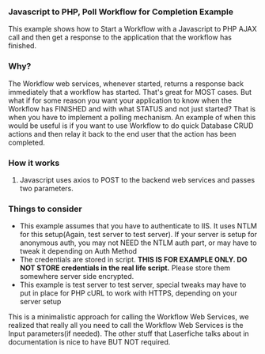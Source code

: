 ### Javascript to PHP, Poll Workflow for Completion Example

This example shows how to Start a Workflow with a Javascript to PHP AJAX call and then get a response to the application that the workflow has finished.

### Why?

The Workflow web services, whenever started, returns a response back immediately that a workflow has started. That's great for MOST cases. But
what if for some reason you want your application to know when the Workflow has FINISHED and with what STATUS and not just started? That
is when you have to implement a polling mechanism. An example of when this would be useful is if you want to use Workflow to do quick Database
CRUD actions and then relay it back to the end user that the action has been completed.

### How it works

1. Javascript uses axios to POST to the backend web services and passes two parameters. 

### Things to consider

+ This example assumes that you have to authenticate to IIS. It uses NTLM for this setup(Again, test server to test server). If your server is setup for anonymous auth, you may not NEED the NTLM auth part, or may have to tweak it depending on Auth Method
+ The credentials are stored in script. **THIS IS FOR EXAMPLE ONLY. DO NOT STORE credentials in the real life script.** Please store them somewhere server side encrypted.
+ This example is test server to test server, special tweaks may have to put in place for PHP cURL to work with HTTPS, depending on your server setup

This is a minimalistic approach for calling the Workflow Web Services, we realized that really all you need to call the Workflow Web Services is the Input parameters(if needed). The other stuff that Laserfiche talks about in documentation is nice to have BUT NOT required.
